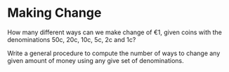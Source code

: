 Making Change
=============

How many different ways can we make change of €1, given coins with the denominations 50c, 20c, 10c, 5c, 2c and 1c?

Write a general procedure to compute the number of ways to change any given amount of money using any give set of denominations.

